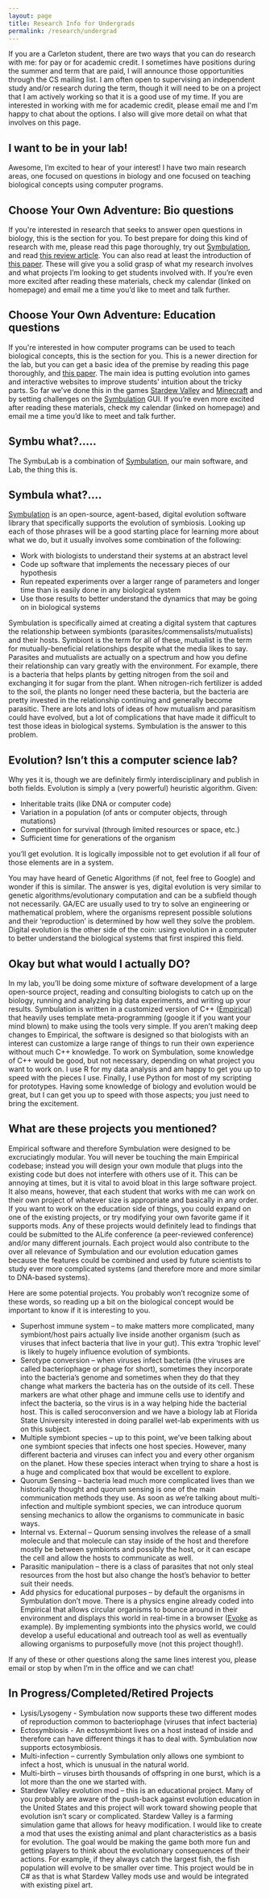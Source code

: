 ```yaml
---
layout: page
title: Research Info for Undergrads
permalink: /research/undergrad
---
```


If you are a Carleton student, there are two ways that you can do research with me: for pay or for academic credit. 
I sometimes have positions during the summer and term that are paid, I will announce those opportunities through the CS mailing list.
I am often open to supervising an independent study and/or research during the term, though it will need to be on a project that I am actively working so that it is a good use of my time.
If you are interested in working with me for academic credit, please email me and I'm happy to chat about the options. 
I also will give more detail on what that involves on this page.

## I want to be in your lab!
Awesome, I’m excited to hear of your interest! 
I have two main research areas, one focused on questions in biology and one focused on teaching biological concepts using computer programs.

## Choose Your Own Adventure: Bio questions
If you're interested in research that seeks to answer open questions in biology, this is the section for you.
To best prepare for doing this kind of research with me, please read this page thoroughly, try out [Symbulation](https://anyaevostinar.github.io/SymbulationEmp/web/symbulation.html), and read [this review article](https://www.frontiersin.org/articles/10.3389/fevo.2021.739047/full). You can also read at least the introduction of [this paper](https://www.biorxiv.org/content/biorxiv/early/2018/08/20/393868.full.pdf). These will give you a solid grasp of what my research involves and what projects I’m looking to get students involved with. If you’re even more excited after reading these materials, check my calendar (linked on homepage) and email me a time you’d like to meet and talk further.

## Choose Your Own Adventure: Education questions
If you're interested in how computer programs can be used to teach biological concepts, this is the section for you.
This is a newer direction for the lab, but you can get a basic idea of the premise by reading this page thoroughly, and [this paper](https://arxiv.org/pdf/2007.03787.pdf).
The main idea is putting evolution into games and interactive websites to improve students' intuition about the tricky parts.
So far we've done this in the games [Stardew Valley](https://github.com/anyaevostinar/RealisticFishing) and [Minecraft](https://github.com/eliarbogast/evolution) and by setting challenges on the [Symbulation](https://anyaevostinar.github.io/SymbulationEmp/web/symbulation.html) GUI.
If you’re even more excited after reading these materials, check my calendar (linked on homepage) and email me a time you’d like to meet and talk further.

## Symbu what?…..
The SymbuLab is a combination of [Symbulation](https://anyaevostinar.github.io/SymbulationEmp/web/symbulation.html), our main software, and Lab, the thing this is.

## Symbula what?….
[Symbulation](https://anyaevostinar.github.io/SymbulationEmp/web/symbulation.html) is an open-source, agent-based, digital evolution software library that specifically supports the evolution of symbiosis. Looking up each of those phrases will be a good starting place for learning more about what we do, but it usually involves some combination of the following:

* Work with biologists to understand their systems at an abstract level
* Code up software that implements the necessary pieces of our hypothesis
* Run repeated experiments over a larger range of parameters and longer time than is easily done in any biological system
* Use those results to better understand the dynamics that may be going on in biological systems

Symbulation is specifically aimed at creating a digital system that captures the relationship between symbionts (parasites/commensalists/mutualists) and their hosts. 
Symbiont is the term for all of these, mutualist is the term for mutually-beneficial relationships despite what the media likes to say. 
Parasites and mutualists are actually on a spectrum and how you define their relationship can vary greatly with the environment. 
For example, there is a bacteria that helps plants by getting nitrogen from the soil and exchanging it for sugar from the plant. 
When nitrogen-rich fertilizer is added to the soil, the plants no longer need these bacteria, but the bacteria are pretty invested in the relationship continuing and generally become parasitic. 
There are lots and lots of ideas of how mutualism and parasitism could have evolved, but a lot of complications that have made it difficult to test those ideas in biological systems.
Symbulation is the answer to this problem. 

## Evolution? Isn’t this a computer science lab?
Why yes it is, though we are definitely firmly interdisciplinary and publish in both fields. 
Evolution is simply a (very powerful) heuristic algorithm. Given:

* Inheritable traits (like DNA or computer code) 
* Variation in a population (of ants or computer objects, through mutations)
* Competition for survival (through limited resources or space, etc.)
* Sufficient time for generations of the organism

you’ll get evolution. It is logically impossible not to get evolution if all four of those elements are in a system.

You may have heard of Genetic Algorithms (if not, feel free to Google) and wonder if this is similar. 
The answer is yes, digital evolution is very similar to genetic algorithms/evolutionary computation and can be a subfield though not necessarily. 
GA/EC are usually used to try to solve an engineering or mathematical problem, where the organisms represent possible solutions and their ‘reproduction’ is determined by how well they solve the problem. 
Digital evolution is the other side of the coin: using evolution in a computer to better understand the biological systems that first inspired this field.

## Okay but what would I actually DO?
In my lab, you’ll be doing some mixture of software development of a large open-source project, reading and consulting biologists to catch up on the biology, running and analyzing big data experiments, and writing up your results.
Symbulation is written in a customized version of C++ ([Empirical](https://github.com/devosoft/Empirical)) that heavily uses template meta-programming (google it if you want your mind blown) to make using the tools very simple. 
If you aren’t making deep changes to Empirical, the software is designed so that biologists with an interest can customize a large range of things to run their own experience without much C++ knowledge.
To work on Symbulation, some knowledge of C++ would be good, but not necessary, depending on what project you want to work on. 
I use R for my data analysis and am happy to get you up to speed with the pieces I use.
Finally, I use Python for most of my scripting for prototypes. Having some knowledge of biology and evolution would be great, but I can get you up to speed with those aspects; you just need to bring the excitement.

## What are these projects you mentioned?
Empirical software and therefore Symbulation were designed to be excruciatingly modular.
You will never be touching the main Empirical codebase; instead you will design your own module that plugs into the existing code but does not interfere with others use of it. 
This can be annoying at times, but it is vital to avoid bloat in this large software project. 
It also means, however, that each student that works with me can work on their own project of whatever size is appropriate and basically in any order.
If you want to work on the education side of things, you could expand on one of the existing projects, or try modifying your own favorite game if it supports mods.
Any of these projects would definitely lead to findings that could be submitted to the ALife conference (a peer-reviewed conference) and/or many different journals.
Each project would also contribute to the over all relevance of Symbulation and our evolution education games because the features could be combined and used by future scientists to study ever more complicated systems (and therefore more and more similar to DNA-based systems).

Here are some potential projects. You probably won’t recognize some of these words, so reading up a bit on the biological concept would be important to know if it is interesting to you.

* Superhost immune system – to make matters more complicated, many symbiont/host pairs actually live inside another organism (such as viruses that infect bacteria that live in your gut). This extra ‘trophic level’ is likely to hugely influence evolution of symbionts.
* Serotype conversion – when viruses infect bacteria (the viruses are called bacteriophage or phage for short), sometimes they incorporate into the bacteria’s genome and sometimes when they do that they change what markers the bacteria has on the outside of its cell. These markers are what other phage and immune cells use to identify and infect the bacteria, so the virus is in a way helping hide the bacterial host. This is called seroconversion and we have a biology lab at Florida State University interested in doing parallel wet-lab experiments with us on this subject.
* Multiple symbiont species – up to this point, we’ve been talking about one symbiont species that infects one host species. However, many different bacteria and viruses can infect you and every other organism on the planet. How these species interact when trying to share a host is a huge and complicated box that would be excellent to explore.
* Quorum Sensing – bacteria lead much more complicated lives than we historically thought and quorum sensing is one of the main communication methods they use. As soon as we’re talking about multi-infection and multiple symbiont species, we can introduce quorum sensing mechanics to allow the organisms to communicate in basic ways.
* Internal vs. External – Quorum sensing involves the release of a small molecule and that molecule can stay inside of the host and therefore mostly be between symbionts and possibly the host, or it can escape the cell and allow the hosts to communicate as well.
* Parasitic manipulation – there is a class of parasites that not only steal resources from the host but also change the host’s behavior to better suit their needs. 
* Add physics for educational purposes – by default the organisms in Symbulation don’t move. There is a physics engine already coded into Empirical that allows circular organisms to bounce around in their environment and displays this world in real-time in a browser ([Evoke](https://devosoft.github.io/Evoke/evoke) as example). By implementing symbionts into the physics world, we could develop a useful educational and outreach tool as well as eventually allowing organisms to purposefully move (not this project though!).

If any of these or other questions along the same lines interest you, please email or stop by when I’m in the office and we can chat!

## In Progress/Completed/Retired Projects
* Lysis/Lysogeny - Symbulation now supports these two different modes of reproduction common to bacteriophage (viruses that infect bacteria)
* Ectosymbiosis - An ectosymbiont lives on a host instead of inside and therefore can have different things it has to deal with. Symbulation now supports ectosymbiosis.
* Multi-infection – currently Symbulation only allows one symbiont to infect a host, which is unusual in the natural world.
* Multi-birth – viruses birth thousands of offspring in one burst, which is a lot more than the one we started with.
* Stardew Valley evolution mod – this is an educational project. Many of you probably are aware of the push-back against evolution education in the United States and this project will work toward showing people that evolution isn’t scary or complicated. Stardew Valley is a farming simulation game that allows for heavy modification. I would like to create a mod that uses the existing animal and plant characteristics as a basis for evolution. The goal would be making the game both more fun and getting players to think about the evolutionary consequences of their actions. For example, if they always catch the largest fish, the fish population will evolve to be smaller over time. This project would be in C# as that is what Stardew Valley mods use and would be integrated with existing pixel art.